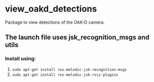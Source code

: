 # view_oakd_detections

Package to view detections of the OAK-D camera. 

## The launch file uses jsk_recognition_msgs and utils

### Install using:

1. `sudo apt-get install ros-melodic-jsk-recognition-msgs`
2. `sudo apt-get install ros-melodic-jsk-rviz-plugins`
